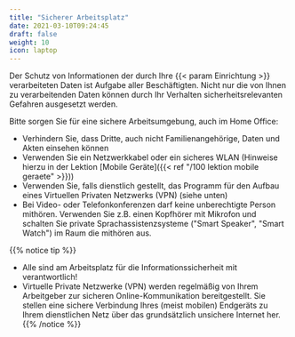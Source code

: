 ```yaml
---
title: "Sicherer Arbeitsplatz"
date: 2021-03-10T09:24:45
draft: false
weight: 10
icon: laptop
---
```

Der Schutz von Informationen der durch Ihre {{< param Einrichtung >}} verarbeiteten Daten ist Aufgabe aller Beschäftigten. Nicht nur die von Ihnen zu verarbeitenden Daten können durch Ihr Verhalten sicherheitsrelevanten Gefahren ausgesetzt werden.

Bitte sorgen Sie für eine sichere Arbeitsumgebung, auch im Home Office:
- Verhindern Sie, dass Dritte, auch nicht Familienangehörige, Daten und Akten einsehen können
- Verwenden Sie ein Netzwerkkabel oder ein sicheres WLAN (Hinweise hierzu in der Lektion [Mobile Geräte]({{< ref "/100 lektion mobile geraete" >}}))
- Verwenden Sie, falls dienstlich gestellt, das Programm für den Aufbau eines Virtuellen Privaten Netzwerks (VPN) (siehe unten)
- Bei Video- oder Telefonkonferenzen darf keine unberechtigte Person mithören. Verwenden Sie z.B. einen Kopfhörer mit Mikrofon und schalten Sie private Sprachassistenzsysteme ("Smart Speaker", "Smart Watch") im Raum die mithören aus.

{{% notice tip %}}
- Alle sind am Arbeitsplatz für die Informationssicherheit mit verantwortlich!
- <a id="VPN">Virtuelle Private Netzwerke (VPN)</a> werden regelmäßig von Ihrem Arbeitgeber zur sicheren Online-Kommunikation bereitgestellt. Sie stellen eine sichere Verbindung Ihres (meist mobilen) Endgeräts zu Ihrem dienstlichen Netz über das grundsätzlich unsichere Internet her.
{{% /notice %}}